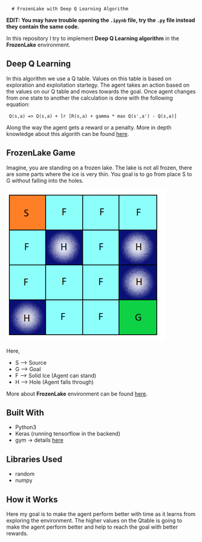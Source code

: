       # FrozenLake with Deep Q Learning Algorithm

**EDIT:** **You may have trouble opening the ```.ipynb``` file, try the ```.py``` file instead they contain the same code.**


In this repository I try to implement **Deep Q Learning algorithm** in the **FrozenLake** environment.

## Deep Q Learning 

In this algorithm we use a Q table. Values on this table is based on exploration and exploitation startegy. The agent takes an action based on the values on our Q table and moves towards the goal. Once agent changes from one state to another the calculation is done with the following equation:
```
 Q(s,a) => Q(s,a) + lr [R(s,a) + gamma * max Q(s',a') - Q(s,a)]
```
Along the way the agent gets a reward or a penalty. More in depth knowledge about this algorith can be found [here](https://blog.valohai.com/reinforcement-learning-tutorial-part-1-q-learning).

## FrozenLake Game

Imagine, you are standing on a frozen lake. The lake is not all frozen, there are some parts where the ice is very thin. You goal is to go from place S to G without falling into the holes.

![](images/frozenlake.png)

Here,
* S --> Source
* G --> Goal
* F --> Solid Ice (Agent can stand)
* H --> Hole (Agent falls through)

More about **FrozenLake** environment can be found [here](https://analyticsindiamag.com/openai-gym-frozen-lake-beginners-guide-reinforcement-learning/).

## Built With
* Python3
* Keras (running tensorflow in the backend)
* gym -> details [here](http://gym.openai.com/docs/)

## Libraries Used
* random
* numpy

## How it Works

Here my goal is to make the agent perform better with time as it learns from exploring the environment. The higher values on the Qtable is going to make the agent perform better and help to reach the goal with better rewards. 


